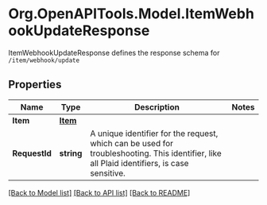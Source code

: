 # Org.OpenAPITools.Model.ItemWebhookUpdateResponse
ItemWebhookUpdateResponse defines the response schema for `/item/webhook/update`

## Properties

Name | Type | Description | Notes
------------ | ------------- | ------------- | -------------
**Item** | [**Item**](Item.md) |  | 
**RequestId** | **string** | A unique identifier for the request, which can be used for troubleshooting. This identifier, like all Plaid identifiers, is case sensitive. | 

[[Back to Model list]](../README.md#documentation-for-models) [[Back to API list]](../README.md#documentation-for-api-endpoints) [[Back to README]](../README.md)

